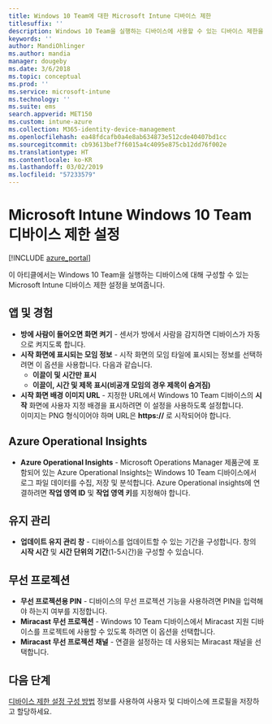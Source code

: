 ```yaml
---
title: Windows 10 Team에 대한 Microsoft Intune 디바이스 제한
titlesuffix: ''
description: Windows 10 Team을 실행하는 디바이스에 사용할 수 있는 디바이스 제한을 알아봅니다.
keywords: ''
author: MandiOhlinger
ms.author: mandia
manager: dougeby
ms.date: 3/6/2018
ms.topic: conceptual
ms.prod: ''
ms.service: microsoft-intune
ms.technology: ''
ms.suite: ems
search.appverid: MET150
ms.custom: intune-azure
ms.collection: M365-identity-device-management
ms.openlocfilehash: ea48fdcafb0a4e8ab634873e512cde40407bd1cc
ms.sourcegitcommit: cb93613bef7f6015a4c4095e875cb12dd76f002e
ms.translationtype: HT
ms.contentlocale: ko-KR
ms.lasthandoff: 03/02/2019
ms.locfileid: "57233579"
---
```

# <a name="microsoft-intune-windows-10-team-device-restriction-settings"></a>Microsoft Intune Windows 10 Team 디바이스 제한 설정

[!INCLUDE [azure_portal](./includes/azure_portal.md)]

이 아티클에서는 Windows 10 Team을 실행하는 디바이스에 대해 구성할 수 있는 Microsoft Intune 디바이스 제한 설정을 보여줍니다.


## <a name="apps-and-experience"></a>앱 및 경험

- **방에 사람이 들어오면 화면 켜기** - 센서가 방에서 사람을 감지하면 디바이스가 자동으로 켜지도록 합니다.
- **시작 화면에 표시되는 모임 정보** - 시작 화면의 모임 타일에 표시되는 정보를 선택하려면 이 옵션을 사용합니다. 다음과 같습니다.
    - **이끌이 및 시간만 표시**
    - **이끌이, 시간 및 제목 표시(비공개 모임의 경우 제목이 숨겨짐)**
- **시작 화면 배경 이미지 URL** - 지정한 URL에서 Windows 10 Team 디바이스의 **시작** 화면에 사용자 지정 배경을 표시하려면 이 설정을 사용하도록 설정합니다.<br>이미지는 PNG 형식이어야 하며 URL은 **https://** 로 시작되어야 합니다.

## <a name="azure-operational-insights"></a>Azure Operational Insights

- **Azure Operational Insights** - Microsoft Operations Manager 제품군에 포함되어 있는 Azure Operational Insights는 Windows 10 Team 디바이스에서 로그 파일 데이터를 수집, 저장 및 분석합니다.
Azure Operational insights에 연결하려면 **작업 영역 ID** 및 **작업 영역 키**를 지정해야 합니다.

## <a name="maintenance"></a>유지 관리

- **업데이트 유지 관리 창** - 디바이스를 업데이트할 수 있는 기간을 구성합니다. 창의 **시작 시간** 및 **시간 단위의 기간**(1-5시간)을 구성할 수 있습니다.

## <a name="wireless-projection"></a>무선 프로젝션

- **무선 프로젝션용 PIN** - 디바이스의 무선 프로젝션 기능을 사용하려면 PIN을 입력해야 하는지 여부를 지정합니다.
- **Miracast 무선 프로젝션** - Windows 10 Team 디바이스에서 Miracast 지원 디바이스를 프로젝트에 사용할 수 있도록 하려면 이 옵션을 선택합니다.
- **Miracast 무선 프로젝션 채널** - 연결을 설정하는 데 사용되는 Miracast 채널을 선택합니다.


## <a name="next-steps"></a>다음 단계

[디바이스 제한 설정 구성 방법](device-restrictions-configure.md) 정보를 사용하여 사용자 및 디바이스에 프로필을 저장하고 할당하세요.
